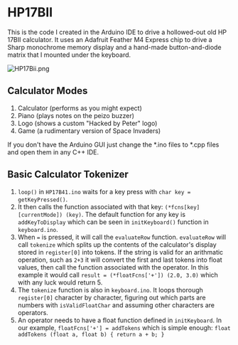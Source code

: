 # HP17BII

This is the code I created in the Arduino IDE to drive a hollowed-out old HP 17BII calculator.  It uses an Adafruit Feather M4 Express chip to drive a Sharp monochrome memory display and a hand-made button-and-diode matrix that I mounted under the keyboard.

![HP17Bii.png](../images/HP17Bii.png)


## Calculator Modes

1. Calculator (performs as you might expect)
2. Piano (plays notes on the peizo buzzer)
3. Logo (shows a custom "Hacked by Peter" logo)
4. Game (a rudimentary version of Space Invaders)

If you don't have the Arduino GUI just change the *.ino files to *.cpp files and open them in any C++ IDE.

## Basic Calculator Tokenizer

1. `loop()` in `HP17B41.ino` waits for a key press with `char key = getKeyPressed()`.
2. It then calls the function associated with that key: `(*fcns[key][currentMode]) (key)`. The default function for any key is `addKeyToDisplay` which can be seen in `initKeyboard()` function in `keyboard.ino`.
3. When `=` is pressed, it will call the `evaluateRow` function.  `evaluateRow` will call `tokenize` which splits up the contents of the calculator's display stored in `register[0]` into tokens.  If the string is valid for an arithmatic operation, such as `2+3` it will convert the first and last tokens into float values, then call the function associated with the operator.  In this example it would call `result = (*floatFcns['+']) (2.0, 3.0)` which with any luck would return 5.
4. The `tokenize` function is also in `keyboard.ino`.  It loops thorough `register[0]` character by character, figuring out which parts are numbers with `isValidFloatChar` and assuming other characters are operators.
5. An operator needs to have a float function defined in `initKeyboard`.  In our example, `floatFcns['+'] = addTokens` which is simple enough: `float addTokens (float a, float b) { return a + b; }`
